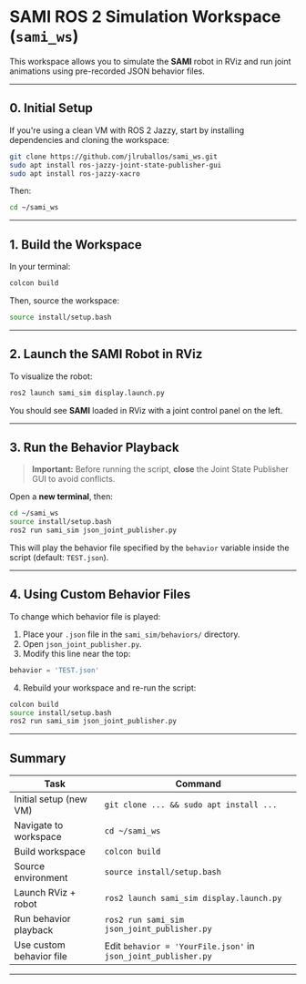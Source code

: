 # SAMI ROS 2 Simulation Workspace (`sami_ws`)

This workspace allows you to simulate the **SAMI** robot in RViz and run joint animations using pre-recorded JSON behavior files.

---

## 0. Initial Setup

If you're using a clean VM with ROS 2 Jazzy, start by installing dependencies and cloning the workspace:

```bash
git clone https://github.com/jlruballos/sami_ws.git
sudo apt install ros-jazzy-joint-state-publisher-gui
sudo apt install ros-jazzy-xacro
```

Then:

```bash
cd ~/sami_ws
```

---

## 1. Build the Workspace

In your terminal:

```bash
colcon build
```

Then, source the workspace:

```bash
source install/setup.bash
```

---

## 2. Launch the SAMI Robot in RViz

To visualize the robot:

```bash
ros2 launch sami_sim display.launch.py
```

You should see **SAMI** loaded in RViz with a joint control panel on the left.

---

## 3. Run the Behavior Playback

> **Important:** Before running the script, **close** the Joint State Publisher GUI to avoid conflicts.

Open a **new terminal**, then:

```bash
cd ~/sami_ws
source install/setup.bash
ros2 run sami_sim json_joint_publisher.py
```

This will play the behavior file specified by the `behavior` variable inside the script (default: `TEST.json`).

---

## 4. Using Custom Behavior Files

To change which behavior file is played:

1. Place your `.json` file in the `sami_sim/behaviors/` directory.
2. Open `json_joint_publisher.py`.
3. Modify this line near the top:

```python
behavior = 'TEST.json'
```
4. Rebuild your workspace and re-run the script:

```bash
colcon build
source install/setup.bash
ros2 run sami_sim json_joint_publisher.py
```

---

## Summary

| Task                         | Command                                                    |
| ---------------------------- | ---------------------------------------------------------- |
| Initial setup (new VM)       | `git clone ... && sudo apt install ...`                    |
| Navigate to workspace        | `cd ~/sami_ws`                                             |
| Build workspace              | `colcon build`                                             |
| Source environment           | `source install/setup.bash`                                |
| Launch RViz + robot          | `ros2 launch sami_sim display.launch.py`                   |
| Run behavior playback        | `ros2 run sami_sim json_joint_publisher.py`                |
| Use custom behavior file     | Edit `behavior = 'YourFile.json'` in `json_joint_publisher.py` |

---

